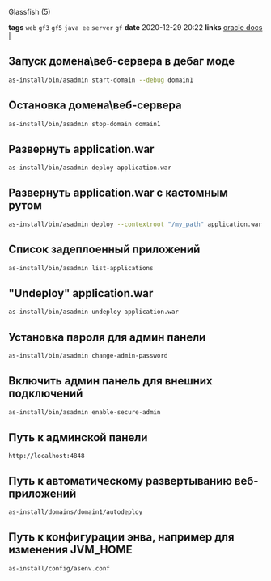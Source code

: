 Glassfish (5)

**tags** `web` `gf3` `gf5` `java ee` `server` `gf`
**date** 2020-12-29 20:22
**links** [oracle docs](https://docs.oracle.com/cd/E19798-01/821-1757/6nmni99aj/index.html) |

## Запуск домена\веб-сервера в дебаг моде
```bash
as-install/bin/asadmin start-domain --debug domain1
```
## Остановка домена\веб-сервера
```bash
as-install/bin/asadmin stop-domain domain1
```
## Развернуть application.war
```bash
as-install/bin/asadmin deploy application.war
```
## Развернуть application.war с кастомным рутом
```bash
as-install/bin/asadmin deploy --contextroot "/my_path" application.war
```
## Список задеплоенный приложений
```bash
as-install/bin/asadmin list-applications
```
## "Undeploy" application.war
```bash
as-install/bin/asadmin undeploy application.war
```
## Установка пароля для админ панели
```bash
as-install/bin/asadmin change-admin-password
```
## Включить админ панель для внешних подключений
```bash
as-install/bin/asadmin enable-secure-admin
```
## Путь к админской панели
```url
http://localhost:4848
```
## Путь к автоматическому развертыванию веб-приложений
```bash
as-install/domains/domain1/autodeploy
```
## Путь к конфигурации энва, например для изменения JVM_HOME
```bash
as-install/config/asenv.conf
```
